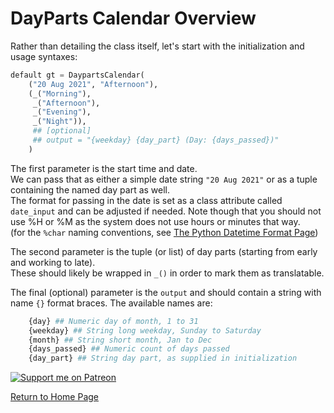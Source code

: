 # DayParts Calendar Overview

Rather than detailing the class itself, let's start with the initialization and usage syntaxes:

```py
default gt = DaypartsCalendar(
    ("20 Aug 2021", "Afternoon"), 
    (_("Morning"), 
     _("Afternoon"), 
     _("Evening"), 
     _("Night")), 
     ## [optional] 
     ## output = "{weekday} {day_part} (Day: {days_passed})"
    )
```
The first parameter is the start time and date.  
We can pass that as either a simple date string `"20 Aug 2021"` or as a tuple containing the named day part as well.  
The format for passing in the date is set as a class attribute called `date_input` and can be adjusted if needed. Note though that you should not use %H or %M as the system does not use hours or minutes that way.  
(for the `%char` naming conventions, see [The Python Datetime Format Page](https://docs.python.org/3/library/datetime.html#strftime-and-strptime-format-codes))

The second parameter is the tuple (or list) of day parts (starting from early and working to late).  
These should likely be wrapped in `_()` in order to mark them as translatable.  

The final (optional) parameter is the `output` and should contain a string with name `{}` format braces.
The available names are:
```py
    {day} ## Numeric day of month, 1 to 31
    {weekday} ## String long weekday, Sunday to Saturday
    {month} ## String short month, Jan to Dec
    {days_passed} ## Numeric count of days passed
    {day_part} ## String day part, as supplied in initialization
```
    

[![Support me on Patreon](https://c5.patreon.com/external/logo/become_a_patron_button.png)](https://www.patreon.com/bePatron?u=19978585)

[Return to Home Page](README.md)
